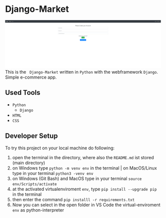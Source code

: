 # Django-Market
![Screenshot](Django-Market.png)
This is the ` Django-Market` written in `Python` with the webframework `Django`.
Simple e-commerce app.
## Used Tools

- `Python`
  - `Django`
- `HTML`
- `CSS`

## Developer Setup

To try this project on your local machine do following:

1. open the terminal in the directory, where also the `README.md` ist stored (main directory)
2. on Windows type `python -m venv env` in the terminal | on MacOS/Linux type in your terminal `python3 -venv env`
3. on Windows (Git Bash) and MacOS type in your terminal `source env/Scripts/activate`
4. at the activated virtualenviroment `env`, type `pip install --upgrade pip` in the terminal
5. then enter the command `pip installl -r requirements.txt`
6. Now you can select in the open folder in VS Code the virtual-enviroment `env` as python-interpreter